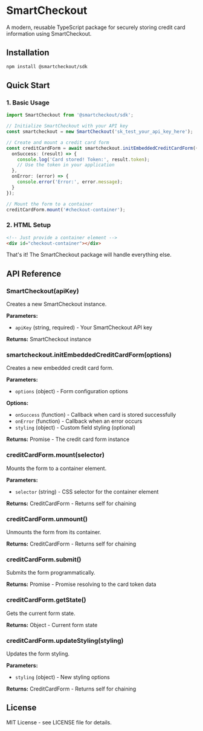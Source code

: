 # SmartCheckout

A modern, reusable TypeScript package for securely storing credit card information using SmartCheckout.

## Installation

```bash
npm install @smartcheckout/sdk
```

## Quick Start

### 1. Basic Usage

```typescript
import SmartCheckout from '@smartcheckout/sdk';

// Initialize SmartCheckout with your API key
const smartcheckout = new SmartCheckout('sk_test_your_api_key_here');

// Create and mount a credit card form
const creditCardForm = await smartcheckout.initEmbeddedCreditCardForm({
  onSuccess: (result) => {
    console.log('Card stored! Token:', result.token);
    // Use the token in your application
  },
  onError: (error) => {
    console.error('Error:', error.message);
  }
});

// Mount the form to a container
creditCardForm.mount('#checkout-container');
```

### 2. HTML Setup

```html
<!-- Just provide a container element -->
<div id="checkout-container"></div>
```

That's it! The SmartCheckout package will handle everything else.


## API Reference

### SmartCheckout(apiKey)

Creates a new SmartCheckout instance.

**Parameters:**
- `apiKey` (string, required) - Your SmartCheckout API key

**Returns:** SmartCheckout instance

### smartcheckout.initEmbeddedCreditCardForm(options)

Creates a new embedded credit card form.

**Parameters:**
- `options` (object) - Form configuration options

**Options:**
- `onSuccess` (function) - Callback when card is stored successfully  
- `onError` (function) - Callback when an error occurs
- `styling` (object) - Custom field styling (optional)

**Returns:** Promise<CreditCardForm> - The credit card form instance

### creditCardForm.mount(selector)

Mounts the form to a container element.

**Parameters:**
- `selector` (string) - CSS selector for the container element

**Returns:** CreditCardForm - Returns self for chaining

### creditCardForm.unmount()

Unmounts the form from its container.

**Returns:** CreditCardForm - Returns self for chaining

### creditCardForm.submit()

Submits the form programmatically.

**Returns:** Promise<Object> - Promise resolving to the card token data

### creditCardForm.getState()

Gets the current form state.

**Returns:** Object - Current form state

### creditCardForm.updateStyling(styling)

Updates the form styling.

**Parameters:**
- `styling` (object) - New styling options

**Returns:** CreditCardForm - Returns self for chaining


## License

MIT License - see LICENSE file for details. 